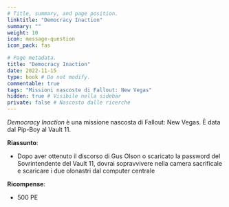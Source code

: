 ```yaml
---
# Title, summary, and page position.
linktitle: "Democracy Inaction" 
summary: ""
weight: 10
icon: message-question
icon_pack: fas

# Page metadata.
title: "Democracy Inaction"
date: 2022-11-15
type: book # Do not modify.
commentable: true
tags: "Missioni nascoste di Fallout: New Vegas"
hidden: true # Visibile nella sidebar
private: false # Nascosto dalle ricerche
---
```


<div class="fnv">


*Democracy Inaction* è una missione nascosta di Fallout: New Vegas. È data dal Pip-Boy al Vault 11.


**Riassunto**:
- Dopo aver ottenuto il discorso di Gus Olson o scaricato la password del Sovrintendente del Vault 11, dovrai sopravvivere nella camera sacrificale e scaricare i due olonastri dal computer centrale




**Ricompense**:
- 500 PE


</div>


